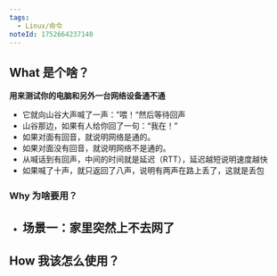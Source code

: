 ```yaml
---
tags:
  - Linux/命令
noteId: 1752664237140
---
```

## What 是个啥？

**用来测试你的电脑和另外一台网络设备通不通**

- 它就向山谷大声喊了一声：”喂！“然后等待回声
- 山谷那边，如果有人给你回了一句：“我在！”
- 如果对面有回音，就说明网络是通的。
- 如果对面没有回音，就说明网络不是通的。
- 从喊话到有回声，中间的时间就是延迟（RTT），延迟越短说明速度越快
- 如果喊了十声，就只返回了八声，说明有两声在路上丢了，这就是丢包

### Why 为啥要用？

- **场景一：家里突然上不去网了**
	- 

## How 我该怎么使用？